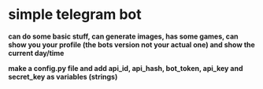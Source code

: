 # simple telegram bot

**can do some basic stuff, can generate images, has some games, can show you your profile (the bots version not your actual one) and show the current day/time**

**make a config.py file and add api_id, api_hash, bot_token, api_key and secret_key as variables (strings)**
